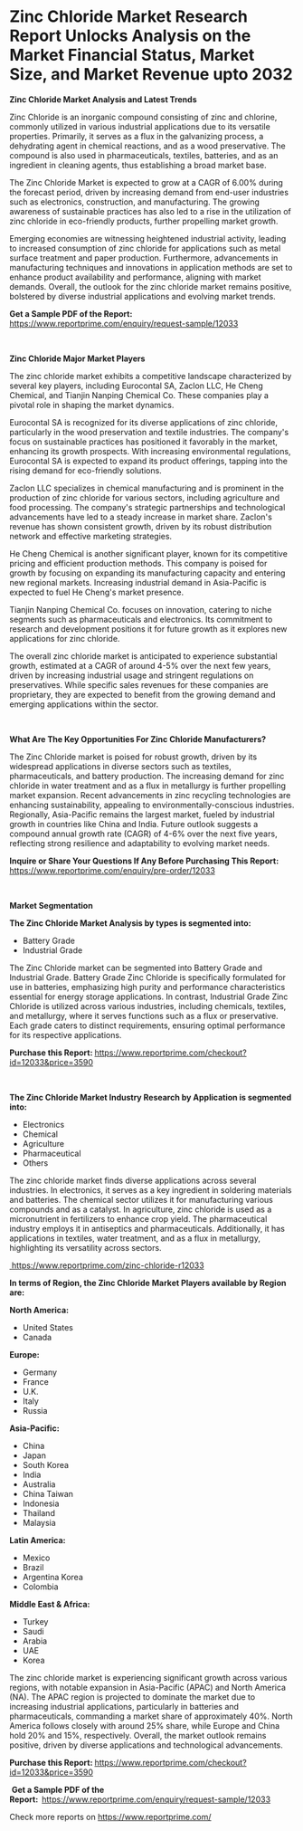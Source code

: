 <p><h1>Zinc Chloride Market Research Report Unlocks Analysis on the Market Financial Status, Market Size, and Market Revenue upto 2032</h1></p><p><strong>Zinc Chloride Market Analysis and Latest Trends</strong></p>
<p><p>Zinc Chloride is an inorganic compound consisting of zinc and chlorine, commonly utilized in various industrial applications due to its versatile properties. Primarily, it serves as a flux in the galvanizing process, a dehydrating agent in chemical reactions, and as a wood preservative. The compound is also used in pharmaceuticals, textiles, batteries, and as an ingredient in cleaning agents, thus establishing a broad market base.</p><p>The Zinc Chloride Market is expected to grow at a CAGR of 6.00% during the forecast period, driven by increasing demand from end-user industries such as electronics, construction, and manufacturing. The growing awareness of sustainable practices has also led to a rise in the utilization of zinc chloride in eco-friendly products, further propelling market growth.</p><p>Emerging economies are witnessing heightened industrial activity, leading to increased consumption of zinc chloride for applications such as metal surface treatment and paper production. Furthermore, advancements in manufacturing techniques and innovations in application methods are set to enhance product availability and performance, aligning with market demands. Overall, the outlook for the zinc chloride market remains positive, bolstered by diverse industrial applications and evolving market trends.</p></p>
<p><strong>Get a Sample PDF of the Report:&nbsp;</strong> <a href="https://www.reportprime.com/enquiry/request-sample/12033?utm_campaign=3118&utm_medium=2&utm_source=Github&utm_content=ia&utm_term=17032025&utm_id=zinc-chloride">https://www.reportprime.com/enquiry/request-sample/12033</a></p>
<p>&nbsp;</p>
<p><strong>Zinc Chloride Major Market Players</strong></p>
<p><p>The zinc chloride market exhibits a competitive landscape characterized by several key players, including Eurocontal SA, Zaclon LLC, He Cheng Chemical, and Tianjin Nanping Chemical Co. These companies play a pivotal role in shaping the market dynamics.</p><p>Eurocontal SA is recognized for its diverse applications of zinc chloride, particularly in the wood preservation and textile industries. The company's focus on sustainable practices has positioned it favorably in the market, enhancing its growth prospects. With increasing environmental regulations, Eurocontal SA is expected to expand its product offerings, tapping into the rising demand for eco-friendly solutions.</p><p>Zaclon LLC specializes in chemical manufacturing and is prominent in the production of zinc chloride for various sectors, including agriculture and food processing. The company's strategic partnerships and technological advancements have led to a steady increase in market share. Zaclon's revenue has shown consistent growth, driven by its robust distribution network and effective marketing strategies.</p><p>He Cheng Chemical is another significant player, known for its competitive pricing and efficient production methods. This company is poised for growth by focusing on expanding its manufacturing capacity and entering new regional markets. Increasing industrial demand in Asia-Pacific is expected to fuel He Cheng's market presence.</p><p>Tianjin Nanping Chemical Co. focuses on innovation, catering to niche segments such as pharmaceuticals and electronics. Its commitment to research and development positions it for future growth as it explores new applications for zinc chloride.</p><p>The overall zinc chloride market is anticipated to experience substantial growth, estimated at a CAGR of around 4-5% over the next few years, driven by increasing industrial usage and stringent regulations on preservatives. While specific sales revenues for these companies are proprietary, they are expected to benefit from the growing demand and emerging applications within the sector.</p></p>
<p>&nbsp;</p>
<p><strong>What Are The Key Opportunities For Zinc Chloride Manufacturers?</strong></p>
<p><p>The Zinc Chloride market is poised for robust growth, driven by its widespread applications in diverse sectors such as textiles, pharmaceuticals, and battery production. The increasing demand for zinc chloride in water treatment and as a flux in metallurgy is further propelling market expansion. Recent advancements in zinc recycling technologies are enhancing sustainability, appealing to environmentally-conscious industries. Regionally, Asia-Pacific remains the largest market, fueled by industrial growth in countries like China and India. Future outlook suggests a compound annual growth rate (CAGR) of 4-6% over the next five years, reflecting strong resilience and adaptability to evolving market needs.</p></p>
<p><strong>Inquire or Share Your Questions If Any Before Purchasing This Report:</strong> <a href="https://www.reportprime.com/enquiry/pre-order/12033?utm_campaign=3118&utm_medium=2&utm_source=Github&utm_content=ia&utm_term=17032025&utm_id=zinc-chloride">https://www.reportprime.com/enquiry/pre-order/12033</a></p>
<p>&nbsp;</p>
<p><strong>Market Segmentation</strong></p>
<p><strong>The Zinc Chloride Market Analysis by types is segmented into:</strong></p>
<p><ul><li>Battery Grade</li><li>Industrial Grade</li></ul></p>
<p><p>The Zinc Chloride market can be segmented into Battery Grade and Industrial Grade. Battery Grade Zinc Chloride is specifically formulated for use in batteries, emphasizing high purity and performance characteristics essential for energy storage applications. In contrast, Industrial Grade Zinc Chloride is utilized across various industries, including chemicals, textiles, and metallurgy, where it serves functions such as a flux or preservative. Each grade caters to distinct requirements, ensuring optimal performance for its respective applications.</p></p>
<p><strong>Purchase this Report:&nbsp;</strong><a href="https://www.reportprime.com/checkout?id=12033&price=3590&utm_campaign=3118&utm_medium=2&utm_source=Github&utm_content=ia&utm_term=17032025&utm_id=zinc-chloride">https://www.reportprime.com/checkout?id=12033&price=3590</a></p>
<p>&nbsp;</p>
<p><strong>The Zinc Chloride Market Industry Research by Application is segmented into:</strong></p>
<p><ul><li>Electronics</li><li>Chemical</li><li>Agriculture</li><li>Pharmaceutical</li><li>Others</li></ul></p>
<p><p>The zinc chloride market finds diverse applications across several industries. In electronics, it serves as a key ingredient in soldering materials and batteries. The chemical sector utilizes it for manufacturing various compounds and as a catalyst. In agriculture, zinc chloride is used as a micronutrient in fertilizers to enhance crop yield. The pharmaceutical industry employs it in antiseptics and pharmaceuticals. Additionally, it has applications in textiles, water treatment, and as a flux in metallurgy, highlighting its versatility across sectors.</p></p>
<p><a href="https://www.reportprime.com/zinc-chloride-r12033?utm_campaign=3118&utm_medium=2&utm_source=Github&utm_content=ia&utm_term=17032025&utm_id=zinc-chloride">&nbsp;https://www.reportprime.com/zinc-chloride-r12033</a></p>
<p><strong>In terms of Region, the Zinc Chloride Market Players available by Region are:</strong></p>
<p>
    <p> <strong> North America: </strong>
        <ul>
            <li>United States</li>
            <li>Canada</li>
        </ul>
        </p> 
    <p> <strong> Europe: </strong>
        <ul>
            <li>Germany</li>
            <li>France</li>
            <li>U.K.</li>
            <li>Italy</li>
            <li>Russia</li>
        </ul>
        </p> 
    <p> <strong> Asia-Pacific: </strong>
        <ul>
            <li>China</li>
            <li>Japan</li>
            <li>South Korea</li>
            <li>India</li>
            <li>Australia</li>
            <li>China Taiwan</li>
            <li>Indonesia</li>
            <li>Thailand</li>
            <li>Malaysia</li>
        </ul>
        </p> 
    <p> <strong> Latin America: </strong>
        <ul>
            <li>Mexico</li>
            <li>Brazil</li>
            <li>Argentina Korea</li>
            <li>Colombia</li>
        </ul>
        </p> 
    <p> <strong> Middle East & Africa: </strong>
        <ul>
            <li>Turkey</li>
            <li>Saudi</li>
            <li>Arabia</li>
            <li>UAE</li>
            <li>Korea</li>
        </ul>
    </p>
    </p>
<p><p>The zinc chloride market is experiencing significant growth across various regions, with notable expansion in Asia-Pacific (APAC) and North America (NA). The APAC region is projected to dominate the market due to increasing industrial applications, particularly in batteries and pharmaceuticals, commanding a market share of approximately 40%. North America follows closely with around 25% share, while Europe and China hold 20% and 15%, respectively. Overall, the market outlook remains positive, driven by diverse applications and technological advancements.</p></p>
<p><strong>Purchase this Report: </strong><a href="https://www.reportprime.com/checkout?id=12033&price=3590&utm_campaign=3118&utm_medium=2&utm_source=Github&utm_content=ia&utm_term=17032025&utm_id=zinc-chloride">https://www.reportprime.com/checkout?id=12033&price=3590</a></p>
<p>&nbsp;<strong>Get a Sample PDF of the Report:&nbsp;&nbsp;</strong><a href="https://www.reportprime.com/enquiry/request-sample/12033?utm_campaign=3118&utm_medium=2&utm_source=Github&utm_content=ia&utm_term=17032025&utm_id=zinc-chloride">https://www.reportprime.com/enquiry/request-sample/12033</a></p>
<p><strong></strong></p>
<p>Check more reports on <a href="https://www.reportprime.com/?utm_campaign=3118&utm_medium=2&utm_source=Github&utm_content=ia&utm_term=17032025&utm_id=zinc-chloride">https://www.reportprime.com/</a></p>